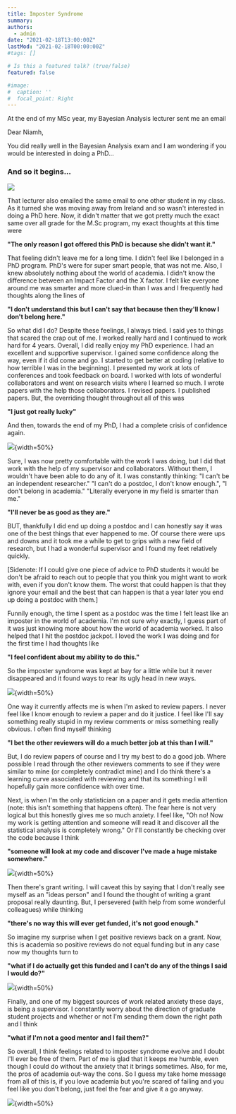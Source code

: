 ```yaml
---
title: Imposter Syndrome
summary: 
authors:
  - admin
date: "2021-02-18T13:00:00Z"
lastMod: "2021-02-18T00:00:00Z"
#tags: []

# Is this a featured talk? (true/false)
featured: false

#image:
#  caption: ''
#  focal_point: Right
---
```


At the end of my MSc year, my Bayesian Analysis lecturer sent me an email

Dear Niamh,

You did really well in the Bayesian Analysis exam and I am wondering if you would be interested in doing a PhD...

### And so it begins...

![](imposter.jpg)

That lecturer also emailed the same email to one other student in my class. As it turned she was moving away from Ireland and so wasn't interested in doing a PhD here. Now, it didn't matter that we got pretty much the exact same over all grade for the M.Sc program, my exact thoughts at this time were

**"The only reason I got offered this PhD is because she didn't want it."**

That feeling didn't leave me for a long time. I didn't feel like I belonged in a PhD program. PhD's were for super smart people, that was not me. Also, I knew absolutely nothing about the world of academia. I didn't know the difference between an Impact Factor and the X factor. I felt like everyone around me was smarter and more clued-in than I was and I frequently had thoughts along the lines of

**"I don't understand this but I can't say that because then they'll know I don't belong here."**

So what did I do? Despite these feelings, I always tried. I said yes to things that scared the crap out of me. I worked really hard and I continued to work hard for 4 years. Overall, I did really enjoy my PhD experience. I had an excellent and supportive supervisor. I gained some confidence along the way, even if it did come and go. I started to get better at coding (relative to how terrible I was in the beginning). I presented my work at lots of conferences and took feedback on board. I worked with lots of wonderful collaborators and went on research visits where I learned so much. I wrote papers with the help those collaborators. I revised papers. I published papers. But, the overriding thought throughout all of this was

**"I just got really lucky"**

And then, towards the end of my PhD, I had a complete crisis of confidence again.

![](mirror_on_the_wall.jpg){width=50%}

Sure, I was now pretty comfortable with the work I was doing, but I did that work with the help of my supervisor and collaborators. Without them, I wouldn't have been able to do any of it. I was constantly thinking: "I can't be an independent researcher." "I can't do a postdoc, I don't know enough.", "I don't belong in academia." "Literally everyone in my field is smarter than me."

**"I'll never be as good as they are."**

BUT, thankfully I did end up doing a postdoc and I can honestly say it was one of the best things that ever happened to me. Of course there were ups and downs and it took me a while to get to grips with a new field of research, but I had a wonderful supervisor and I found my feet relatively quickly.

[Sidenote: If I could give one piece of advice to PhD students it would be don't be afraid to reach out to people that you think you might want to work with, even if you don't know them. The worst that could happen is that they ignore your email and the best that can happen is that a year later you end up doing a postdoc with them.]

Funnily enough, the time I spent as a postdoc was the time I felt least like an imposter in the world of academia. I'm not sure why exactly, I guess part of it was just knowing more about how the world of academia worked. It also helped that I hit the postdoc jackpot. I loved the work I was doing and for the first time I had thoughts like

**"I feel confident about my ability to do this."**

So the imposter syndrome was kept at bay for a little while but it never disappeared and it found ways to rear its ugly head in new ways.

![](imposter_bear.jpg){width=50%}

One way it currently affects me is when I'm asked to review papers. I never feel like I know enough to review a paper and do it justice. I feel like I'll say something really stupid in my review comments or miss something really obvious. I often find myself thinking

**"I bet the other reviewers will do a much better job at this than I will."**

But, I do review papers of course and I try my best to do a good job. Where possible I read through the other reviewers comments to see if they were similar to mine (or completely contradict mine) and I do think there's a learning curve associated with reviewing and that its something I will hopefully gain more confidence with over time.

Next, is when I'm the only statistician on a paper and it gets media attention (note: this isn't something that happens often). The fear here is not very logical but this honestly gives me so much anxiety. I feel like, "Oh no! Now my work is getting attention and someone will read it and discover all the statistical analysis is completely wrong." Or I'll constantly be checking over the code because I think

**"someone will look at my code and discover I've made a huge mistake somewhere."**

![](wrong_code.JPG){width=50%}

Then there's grant writing. I will caveat this by saying that I don't really see myself as an "ideas person" and I found the thought of writing a grant proposal really daunting. But, I persevered (with help from some wonderful colleagues) while thinking

**"there's no way this will ever get funded, it's not good enough."**

So imagine my surprise when I get positive reviews back on a grant. Now, this is academia so positive reviews do not equal funding but in any case now my thoughts turn to

**"what if I do actually get this funded and I can't do any of the things I said I would do?"**

![](why_am_i_like_this.jpg){width=50%}

Finally, and one of my biggest sources of work related anxiety these days, is being a supervisor. I constantly worry about the direction of graduate student projects and whether or not I'm sending them down the right path and I think

**"what if I'm not a good mentor and I fail them?"**

So overall, I think feelings related to imposter syndrome evolve and I doubt I'll ever be free of them. Part of me is glad that it keeps me humble, even though I could do without the anxiety that it brings sometimes. Also, for me, the pros of academia out-way the cons. So I guess my take home message from all of this is, if you love academia but you're scared of failing and you feel like you don't belong, just feel the fear and give it a go anyway.

![](feel_the_fear.jpg){width=50%}



